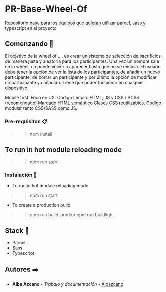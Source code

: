 # PR-Base-Wheel-Of

Repositorio base para los equipos que quieran utilizar parcel, sass y typescript en el proyecto

## Comenzando 🚀

El objetivo de la wheel of .... es crear un sistema de selección de sacrificios de manera justa y aleatoria para los participantes. Una vez un nombre sale en la wheel, no puede volver a aparecer hasta que no se reinicia. El usuario debe tener la opción de ver la lista de los participantes, de añadir un nuevo participante, de borrar un participante y por último la opción de modificar un participante ya añadido. Tiene que poder funcionar en cualquier dispositivo.

Mobile first.
Foco en UX.
Código Limpio.
HTML, JS y CSS / SCSS (recomendado)
Marcado HTML semántico
Clases CSS reutilizables.
Código modular tanto CSS/SASS como JS.

### Pre-requisitos 📋

>> npm install

## To run in hot module reloading mode

>> npm run start

### Instalación 🔧

* To run in hot module reloading mode

>> npm run start

* To create a production build

>> npm run build-prod
or
>> npm run buildlight

## Stack 📌

- Parcel
- Sass
- Typescript

## Autores ✒️

* **Alba Azcano** - *Trabajo y documentación* - [Albazcano](https://github.com/Albazcano)

